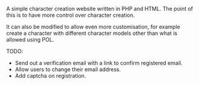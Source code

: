 A simple character creation website written in PHP and HTML. The point of this is to have more control over character creation. 

It can also be modified to allow even more customisation, for example create a character with different character models other than what is allowed using POL.

TODO:

* Send out a verification email with a link to confirm registered email.
* Allow users to change their email address.
* Add captcha on registration.
